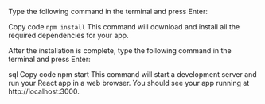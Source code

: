 Type the following command in the terminal and press Enter:

Copy code
``` npm install ```
This command will download and install all the required dependencies for your app.

After the installation is complete, type the following command in the terminal and press Enter:

sql
Copy code
npm start
This command will start a development server and run your React app in a web browser. You should see your app running at http://localhost:3000.
